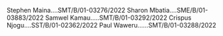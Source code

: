 Stephen Maina....SMT/B/01-03276/2022
Sharon Mbatia....SME/B/01-03883/2022
Samwel Kamau.....SMT/B/01-03292/2022
Crispus Njogu....SST/B/01-02362/2022
Paul Waweru......SMT/B/01-03288/2022
